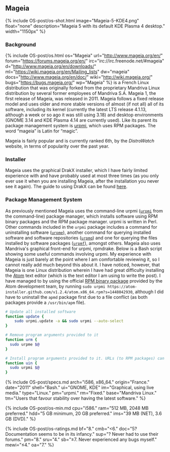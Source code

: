 ## Mageia
{% include OS-post/os-shot.html image="Mageia-5-KDE4.png" float="none" description="Mageia 5 with its default KDE Plasma 4 desktop." width="1150px" %}

### Background
{% include OS-post/os.html os="Mageia" url="http://www.mageia.org/en/" forum="https://forums.mageia.org/en/" irc="irc://irc.freenode.net/#mageia" d="http://www.mageia.org/en/downloads/" ml="https://wiki.mageia.org/en/Mailing_lists" dw="mageia" docs="http://www.mageia.org/en/doc/" wiki="http://wiki.mageia.org/" bugs="https://bugs.mageia.org/" wp="Mageia" %} is a French Linux distribution that was originally forked from the proprietary Mandriva Linux distribution by several former employees of Mandriva S.A. Mageia 1, the first release of Mageia, was released in 2011. Mageia follows a fixed release model and uses older and more stable versions of almost (if not all) all of its software, including its kernel (currently the latest LTS release 4.1.13, although a week or so ago it was still using 3.18) and desktop environments (GNOME 3.14 and KDE Plasma 4.14 are currently used). Like its parent its package management system is [urpmi](https://en.wikipedia.org/wiki/urpmi), which uses RPM packages. The word &ldquo;mageia&rdquo; is Latin for &ldquo;magic&rdquo;.

Mageia is fairly popular and is currently ranked 6th, by the *DistroWatch* website, in terms of popularity over the past year.

### Installer
Mageia uses the graphical DrakX installer, which I have fairly limited experience with and have probably used at most three times (as you only ever use it when you are installing Mageia, after the installation you never see it again). The guide to using DrakX can be found [here](https://doc.mageia.org/installer/5/en/content/installer.html).

### Package Management System
As previously mentioned Mageia uses the command-line urpmi ([`urpmi`](/man/urpmi.8.html) from the command-line) package manager, which installs software using RPM binary packages and the RPM package manager. urpmi is written in Perl. Other commands included in the `urpmi` package includes a command for uninstalling software ([`urpme`](/man/urpme.8.html)), another command for querying installed software and software repositories ([`urpmq`](/man/urpmq.8.html)) and one for querying the files installed by software packages ([`urpmf`](/man/urpmf.8.html)), amongst others. Mageia also uses Mandriva's graphical front-end for urpmi, rpmdrake. Below is a Bash script showing some useful commands involving urpmi. My experience with Mageia is just barely at the point where I am comfortable reviewing it, so I cannot really add much beyond this about it. I have noticed, however, that Mageia is one Linux distribution wherein I have had great difficulty installing the [Atom](https://atom.io) text editor (which is the text editor I am using to write the post). I have managed to by using the official [RPM binary package](https://atom.io/download/rpm) provided by the Atom development team, by running `sudo urpmi https://atom-installer.github.com/v1.2.4/atom.x86_64.rpm?s=1448042930`, although I did have to uninstall the `apmd` package first due to a file conflict (as both packages provide a `/usr/bin/apm` file).

```bash
# Update all installed software
function update {
	sudo urpmi.update -a && sudo urpmi --auto-select
}

# Remove program arguments provided to it
function urm {
  sudo urpme $@
}

# Install program arguments provided to it. URLs (to RPM packages) can also be given to it
function uin {
  sudo urpmi $@
}
```

{% include OS-post/specs.md arch="i586, x86_64." origin="France." date="2011" shell="Bash." ui="GNOME, KDE" im="Graphical, using live media." type="Linux." pm="urpmi." rm="Fixed." base="Mandriva Linux." tm="Users that favour stability over having the latest software." %}

{% include OS-post/os-min.md cpu="i586." ram="512 MB, 2048 MB preferred." hdd="5 GB minimum, 20 GB preferred." ims="39 MB (NET), 3.6 GB (DVD)." %}

{% include OS-post/os-ratings.md bf="8." cmb="<6." doc="5? Documentation seems to be in its infancy." sup="? Never had to use their forums." pm="8." sru="4." sb="&geq;7. Never experienced any bugs myself." mewi="&leq;4." oa="7." %}
